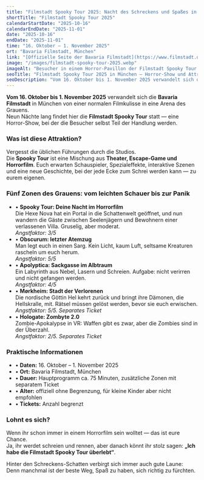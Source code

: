 ```yaml
---
title: "Filmstadt Spooky Tour 2025: Nacht des Schreckens und Spaßes in der Bavaria Filmstadt"
shortTitle: "Filmstadt Spooky Tour 2025"
calendarStartDate: "2025-10-16"
calendarEndDate: "2025-11-01"
date: "2025-10-16"
endDate: "2025-11-01"
time: "16. Oktober – 1. November 2025"
ort: "Bavaria Filmstadt, München"
link: "[Offizielle Seite der Bavaria Filmstadt](https://www.filmstadt.de/halloween)"
image: "/images/filmstadt-spooky-tour-2025.webp"
imageAlt: "Besucher in einem Horror-Pavillon der Filmstadt Spooky Tour in München"
seoTitle: "Filmstadt Spooky Tour 2025 in München — Horror-Show und Attraktionen"
seoDescription: "Vom 16. Oktober bis 1. November 2025 verwandelt sich die Bavaria Filmstadt in eine Arena des Schreckens: Filmstadt Spooky Tour, 5 Zonen des Grauens, VR, interaktive Szenen und Horror-Show mit Schauspielern."
---
```


**Vom 16. Oktober bis 1. November 2025** verwandelt sich die **Bavaria Filmstadt** in München von einer normalen Filmkulisse in eine Arena des Grauens.  
Neun Nächte lang findet hier die **Filmstadt Spooky Tour** statt — eine Horror-Show, bei der die Besucher selbst Teil der Handlung werden.

### Was ist diese Attraktion?

Vergesst die üblichen Führungen durch die Studios.  
Die **Spooky Tour** ist eine Mischung aus **Theater, Escape-Game und Horrorfilm**. Euch erwarten Schauspieler, Spezialeffekte, interaktive Szenen und eine neue Geschichte, bei der jede Ecke zum Schrei werden kann — zu eurem eigenen.

### Fünf Zonen des Grauens: vom leichten Schauer bis zur Panik

- • **Spooky Tour: Deine Nacht im Horrorfilm**  
Die Hexe Nova hat ein Portal in die Schattenwelt geöffnet, und nun wandern die Gäste zwischen Seelenjägern und Bewohnern einer verlassenen Villa. Gruselig, aber moderat.  
_Angstfaktor: 3/5_
- • **Obscurum: letzter Atemzug**  
Man legt euch in einen Sarg. Kein Licht, kaum Luft, seltsame Kreaturen rascheln um euch herum.  
_Angstfaktor: 5/5_
- • **Apolyptica: Sackgasse im Albtraum**  
Ein Labyrinth aus Nebel, Lasern und Schreien. Aufgabe: nicht verirren und nicht gefangen werden.  
_Angstfaktor: 4/5_
- • **Mørkheim: Stadt der Verlorenen**  
Die nordische Göttin Hel kehrt zurück und bringt ihre Dämonen, die Hellskralle, mit. Rätsel müssen gelöst werden, bevor sie euch erwischen.  
_Angstfaktor: 5/5. Separates Ticket_
- • **Hologate: Zombyte 2.0**  
Zombie-Apokalypse in VR: Waffen gibt es zwar, aber die Zombies sind in der Überzahl.  
_Angstfaktor: 2/5. Separates Ticket_

### Praktische Informationen

- • **Daten:** 16. Oktober – 1. November 2025  
- • **Ort:** Bavaria Filmstadt, München  
- • **Dauer:** Hauptprogramm ca. 75 Minuten, zusätzliche Zonen mit separatem Ticket  
- • **Alter:** offiziell ohne Begrenzung, für kleine Kinder aber nicht empfohlen  
- • **Tickets:** Anzahl begrenzt  

### Lohnt es sich?

Wenn ihr schon immer in einem Horrorfilm sein wolltet — das ist eure Chance.  
Ja, ihr werdet schreien und rennen, aber danach könnt ihr stolz sagen: **„Ich habe die Filmstadt Spooky Tour überlebt“**.  

Hinter den Schreckens-Schatten verbirgt sich immer auch gute Laune: Denn manchmal ist der beste Weg, Spaß zu haben, sich richtig zu fürchten.
